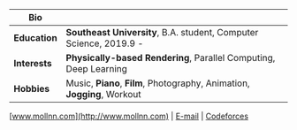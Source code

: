 | Bio |  |
|---|---|
|**Education** | **Southeast University**, B.A. student, Computer Science, 2019.9 - |
|**Interests** | **Physically-based Rendering**, Parallel Computing, Deep Learning|
|**Hobbies** | Music, **Piano**, **Film**, Photography, Animation, **Jogging**, Workout|


[www.mollnn.com](http://www.mollnn.com)		|			[E-mail](1084918073@qq.com)     |   [Codeforces](https://codeforces.com/profile/mollnn)
